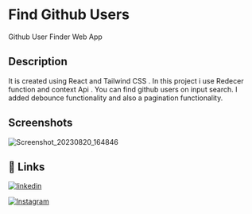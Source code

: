 
# Find Github Users

Github User Finder Web App 


## Description

It is created using React and Tailwind CSS . In this project i use Redecer function and context Api . You can find github users on input search. 
I added debounce functionality and also a pagination functionality.

## Screenshots

![Screenshot_20230820_164846](https://github.com/AbuZaid55/Image_Gallery/assets/115403447/9822cca6-9479-466c-9fc0-46fe790ddf60)


## 🔗 Links
[![linkedin](https://img.shields.io/badge/linkedin-0A66C2?style=for-the-badge&logo=linkedin&logoColor=white)](https://www.linkedin.com/in/abu-zaid-83a7b023b)

[![Instagram](https://img.shields.io/badge/instagram-0A66C2?style=for-the-badge&logo=Instagram&logoColor=white)](https://www.instagram.com/its_abuzaid786/)
